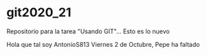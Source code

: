 # git2020_21
Repositorio para la tarea "Usando GIT"...
Esto es lo nuevo

Hola que tal soy AntonioS813
Viernes 2 de Octubre, Pepe ha faltado
